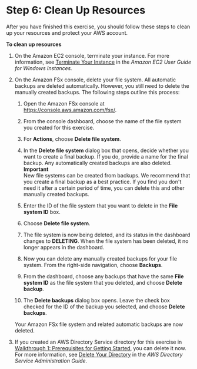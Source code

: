 # Step 6: Clean Up Resources<a name="getting-started-step5"></a>

After you have finished this exercise, you should follow these steps to clean up your resources and protect your AWS account\.

**To clean up resources**

1. On the Amazon EC2 console, terminate your instance\. For more information, see [Terminate Your Instance](https://docs.aws.amazon.com/AWSEC2/latest/WindowsGuide/terminating-instances.html) in the *Amazon EC2 User Guide for Windows Instances\.*

1. On the Amazon FSx console, delete your file system\. All automatic backups are deleted automatically\. However, you still need to delete the manually created backups\. The following steps outline this process:

   1. Open the Amazon FSx console at [https://console\.aws\.amazon\.com/fsx/](https://console.aws.amazon.com/fsx/)\.

   1. From the console dashboard, choose the name of the file system you created for this exercise\.

   1. For **Actions**, choose **Delete file system**\.

   1. In the **Delete file system** dialog box that opens, decide whether you want to create a final backup\. If you do, provide a name for the final backup\. Any automatically created backups are also deleted\.
**Important**  
New file systems can be created from backups\. We recommend that you create a final backup as a best practice\. If you find you don't need it after a certain period of time, you can delete this and other manually created backups\.

   1. Enter the ID of the file system that you want to delete in the **File system ID** box\.

   1. Choose **Delete file system**\.

   1. The file system is now being deleted, and its status in the dashboard changes to **DELETING**\. When the file system has been deleted, it no longer appears in the dashboard\.

   1. Now you can delete any manually created backups for your file system\. From the right\-side navigation, choose **Backups**\.

   1. From the dashboard, choose any backups that have the same **File system ID** as the file system that you deleted, and choose **Delete backup**\.

   1. The **Delete backups** dialog box opens\. Leave the check box checked for the ID of the backup you selected, and choose **Delete backups**\.

   Your Amazon FSx file system and related automatic backups are now deleted\.

1. If you created an AWS Directory Service directory for this exercise in [Walkthrough 1: Prerequisites for Getting Started](walkthrough01-prereqs.md), you can delete it now\. For more information, see [Delete Your Directory](https://docs.aws.amazon.com/directoryservice/latest/admin-guide/simple_ad_delete.html) in the *AWS Directory Service Administration Guide\.*